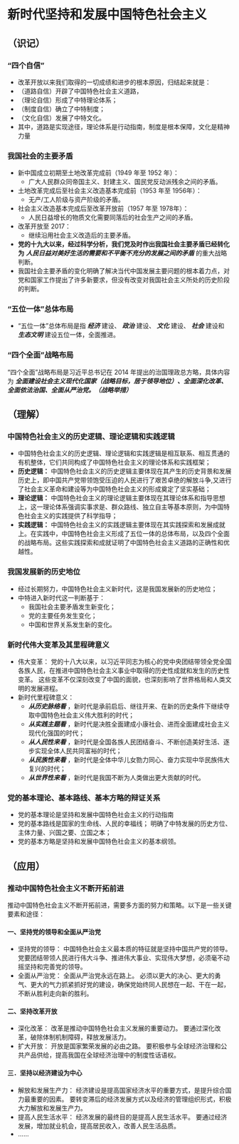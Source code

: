 # 新时代坚持和发展中国特色社会主义

## （识记）

### “四个自信”

- 改革开放以来我们取得的一切成绩和进步的根本原因，归结起来就是：
- （道路自信）开辟了中国特色社会主义道路，
- （理论自信）形成了中特理论体系；
- （制度自信）确立了中特制度；
- （文化自信）发展了中特文化。
- 其中，道路是实现途径，理论体系是行动指南，制度是根本保障，文化是精神力量

### 我国社会的主要矛盾

- 新中国成立初期至土地改革完成前（1949 年至 1952 年）：
  + 广大人民群众同帝国主义、封建主义、国民党反动派残余之间的矛盾。
- 土地改革完成后至社会主义改造基本完成前（1953 年至 1956年）：
  + 无产/工人阶级与资产阶级的矛盾。
- 社会主义改造基本完成后至改革开放前（1957 年至 1978年）：
  + 人民日益增长的物质文化需要同落后的社会生产之间的矛盾。
- 改革开放至 2017：
  + 继续沿用社会主义改造后的主要矛盾。
- **党的十九大以来，经过科学分析，我们党及时作出我国社会主要矛盾已经转化为**
  ***人民日益对美好生活的需要和不平衡不充分的发展之间的矛盾*** 的重大战略判断。
- 我国社会主要矛盾的变化明确了解决当代中国发展主要问题的根本着力点，对党和国家工作提出了许多新要求，但没有改变对我国社会主义所处的历史阶段的判断。

### “五位一体”总体布局

- “五位一体”总体布局是指 ***经济*** 建设、 ***政治*** 建设、 ***文化*** 建设、 ***社会*** 建设和 ***生态文明*** 建设五位一体，全面推进。

### “四个全面”战略布局

“四个全面”战略布局是习近平总书记在 2014 年提出的治国理政总方略，具体内容为
***全面建设社会主义现代化国家（战略目标，居于领导地位）、全面深化改革、全面依法治国、全面从严治党。（战略举措）***

## （理解）

### 中国特色社会主义的历史逻辑、理论逻辑和实践逻辑

- 中国特色社会主义的历史逻辑、理论逻辑和实践逻辑是相互联系、相互贯通的有机整体，它们共同构成了中国特色社会主义的理论体系和实践框架；
- **历史逻辑：**
  中国特色社会主义的历史逻辑主要体现在其产生的历史背景和发展历史上，即中国共产党带领饱受压迫的人民进行了艰苦卓绝的解放斗争,又进行了社会主义革命和建设等为中国特色社会主义的形成奠定了坚实基础；
- **理论逻辑：**
  中国特色社会主义的理论逻辑主要体现在其理论体系和指导思想上，这一理论体系强调实事求是、群众路线、独立自主等基本原则，为中国特色社会主义的实践提供了科学指导；
- **实践逻辑：**
  中国特色社会主义的实践逻辑主要体现在其实践探索和发展成就上。在实践中，中国特色社会主义形成了五位一体的总体布局，以及四个全面的战略布局。这些实践探索和成就证明了中国特色社会主义道路的正确性和优越性。

### 我国发展新的历史地位

- 经过长期努力，中国特色社会主义新时代，这是我国发展新的历史地位；
- 中特进入新时代这一判断基于：
  + 我国社会主要矛盾发生新变化；
  + 党的主要任务发生变化；
  + 中国和世界关系发生新的变化。

### 新时代伟大变革及其里程碑意义

- 伟大变革：
  党的十八大以来，以习近平同志为核心的党中央团结带领全党全国各族人民，在推进中国特色社会主义事业中取得的历史性成就和发生的历史性变革。
  这些变革不仅深刻改变了中国的面貌，也深刻影响了世界格局和人类文明的发展进程。
- 新时代里程碑意义：
  + ***从历史脉络看*** ，新时代是承前启后、继往开来、在新的历史条件下继续夺取中国特色社会主义伟大胜利的时代；
  + ***从实践主题看*** ，新时代是决胜全面建成小康社会、进而全面建成社会主义现代化强国的时代；
  + ***从人民性来看*** ，新时代是全国各族人民团结奋斗、不断创造美好生活、逐步实现全体人民共同富裕的时代；
  + ***从民族性来看*** ，新时代是全体中华儿女勠力同心、奋力实现中华民族伟大复兴的时代；
  + ***从世界性来看*** ，新时代是我国不断为人类做出更大贡献的时代。

### 党的基本理论、基本路线、基本方略的辩证关系

- 党的基本理论是坚持和发展中国特色社会主义的行动指南
- 党的基本路线是国家的生命线、人民的幸福线；
  明确了中特发展的历史方位、主体力量、兴国之要、立国之本；
- 党的基本方略是坚持和发展中国特色社会主义的基本纲领。

## （应用）

### 推动中国特色社会主义不断开拓前进

推动中国特色社会主义不断开拓前进，需要多方面的努力和策略。以下是一些关键要素和途径：

#### 一、坚持党的领导和全面从严治党

- 坚持党的领导：
  中国特色社会主义最本质的特征就是坚持中国共产党的领导。
  党要团结带领人民进行伟大斗争、推进伟大事业、实现伟大梦想，必须毫不动摇坚持和完善党的领导。
- 全面从严治党：
  全面从严治党永远在路上。
  必须以更大的决心、更大的勇气、更大的气力抓紧抓好党的建设，确保党始终同人民想在一起、干在一起，不断从胜利走向新的胜利。

#### 二、坚持改革开放

- 深化改革：
  改革是推动中国特色社会主义发展的重要动力。
  要通过深化改革，破除体制机制障碍，释放发展活力。
- 扩大开放：
  开放是国家繁荣发展的必由之路。
  要积极参与全球经济治理和公共产品供给，提高我国在全球经济治理中的制度性话语权。

#### 三．坚持以经济建设为中心

- 解放和发展生产力：
  经济建设是提高国家经济水平的重要方式，是提升综合国力最重要的因素。
  要转变滞后的经济发展方式以及经济的管理组织形式，积极大力解放和发展生产力。
- 提高人民生活水平：
  经济发展的最终目的是提高人民生活水平。
  要通过经济发展，增加就业机会，提高居民收入，改善人民生活品质。
- ……

